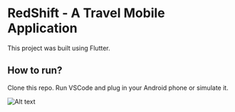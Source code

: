 # RedShift - A Travel Mobile Application

This project was built using Flutter.

## How to run?

Clone this repo. 
Run VSCode and plug in your Android phone or simulate it. 

![Alt text](https://cdn.dribbble.com/users/641978/screenshots/6743745/artboard___1.png "Screenshot")
